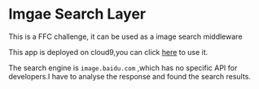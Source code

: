 # Imgae Search Layer

This is a FFC challenge, it can be used as a image search middleware

This app is deployed on cloud9,you can click [here](https://image-search-layer-masonlee.c9users.io/) to use it.

The search engine is `image.baidu.com` ,which has no specific API for developers.I have to analyse the response and found the search results.
